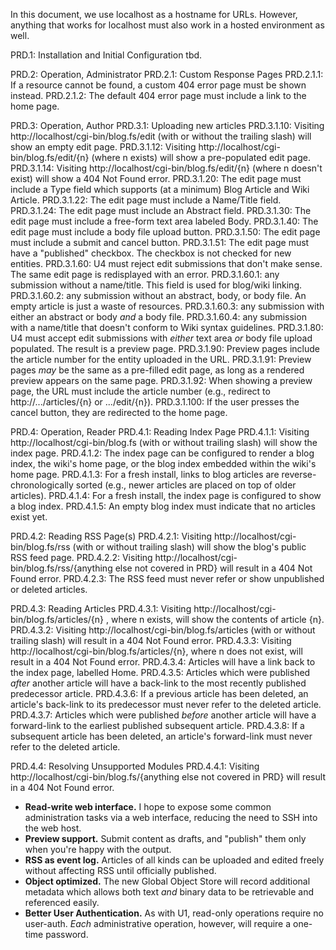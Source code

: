 In this document, we use localhost as a hostname for URLs.  However, anything that works for localhost must also work in a hosted environment as well.

PRD.1: Installation and Initial Configuration
tbd.

PRD.2: Operation, Administrator
PRD.2.1: Custom Response Pages
PRD.2.1.1: If a resource cannot be found, a custom 404 error page must be shown instead.
PRD.2.1.2: The default 404 error page must include a link to the home page.

PRD.3: Operation, Author
PRD.3.1: Uploading new articles
PRD.3.1.10: Visiting http://localhost/cgi-bin/blog.fs/edit (with or without the trailing slash) will show an empty edit page.
PRD.3.1.12: Visiting http://localhost/cgi-bin/blog.fs/edit/{n} (where n exists) will show a pre-populated edit page.
PRD.3.1.14: Visiting http://localhost/cgi-bin/blog.fs/edit/{n} (where n doesn't exist) will show a 404 Not Found error.
PRD.3.1.20: The edit page must include a Type field which supports (at a minimum) Blog Article and Wiki Article.
PRD.3.1.22: The edit page must include a Name/Title field.
PRD.3.1.24: The edit page must include an Abstract field.
PRD.3.1.30: The edit page must include a free-form text area labeled Body.
PRD.3.1.40: The edit page must include a body file upload button.
PRD.3.1.50: The edit page must include a submit and cancel button.
PRD.3.1.51: The edit page must have a "published" checkbox.  The checkbox is not checked for new entities.
PRD.3.1.60: U4 must reject edit submissions that don't make sense.  The same edit page is redisplayed with an error.
PRD.3.1.60.1: any submission without a name/title.  This field is used for blog/wiki linking.
PRD.3.1.60.2: any submission without an abstract, body, or body file.  An empty article is just a waste of resources.
PRD.3.1.60.3: any submission with either an abstract or body *and* a body file.
PRD.3.1.60.4: any submission with a name/title that doesn't conform to Wiki syntax guidelines.
PRD.3.1.80: U4 must accept edit submissions with *either* text area *or* body file upload populated.  The result is a preview page.
PRD.3.1.90: Preview pages include the article number for the entity uploaded in the URL.
PRD.3.1.91: Preview pages *may* be the same as a pre-filled edit page, as long as a rendered preview appears on the same page.
PRD.3.1.92: When showing a preview page, the URL must include the article number (e.g., redirect to http://.../articles/{n} or .../edit/{n}).
PRD.3.1.100: If the user presses the cancel button, they are redirected to the home page.

PRD.4: Operation, Reader
PRD.4.1: Reading Index Page
PRD.4.1.1: Visiting http://localhost/cgi-bin/blog.fs (with or without trailing slash) will show the index page.
PRD.4.1.2: The index page can be configured to render a blog index, the wiki's home page, or the blog index embedded within the wiki's home page.
PRD.4.1.3: For a fresh install, links to blog articles are reverse-chronologically sorted (e.g., newer articles are placed on top of older articles).
PRD.4.1.4: For a fresh install, the index page is configured to show a blog index.
PRD.4.1.5: An empty blog index must indicate that no articles exist yet.

PRD.4.2: Reading RSS Page(s)
PRD.4.2.1: Visiting http://localhost/cgi-bin/blog.fs/rss (with or without trailing slash) will show the blog's public RSS feed page.
PRD.4.2.2: Visiting http://localhost/cgi-bin/blog.fs/rss/{anything else not covered in PRD} will result in a 404 Not Found error.
PRD.4.2.3: The RSS feed must never refer or show unpublished or deleted articles.

PRD.4.3: Reading Articles
PRD.4.3.1: Visiting http://localhost/cgi-bin/blog.fs/articles/{n} , where n exists, will show the contents of article {n}.
PRD.4.3.2: Visiting http://localhost/cgi-bin/blog.fs/articles (with or without trailing slash) will result in a 404 Not Found error.
PRD.4.3.3: Visiting http://localhost/cgi-bin/blog.fs/articles/{n}, where n does not exist, will result in a 404 Not Found error.
PRD.4.3.4: Articles will have a link back to the index page, labelled Home.
PRD.4.3.5: Articles which were published *after* another article will have a back-link to the most recently published predecessor article.
PRD.4.3.6: If a previous article has been deleted, an article's back-link to its predecessor must never refer to the deleted article.
PRD.4.3.7: Articles which were published *before* another article will have a forward-link to the earliest published subsequent article.
PRD.4.3.8: If a subsequent article has been deleted, an article's forward-link must never refer to the deleted article.

PRD.4.4: Resolving Unsupported Modules
PRD.4.4.1: Visiting http://localhost/cgi-bin/blog.fs/{anything else not covered in PRD} will result in a 404 Not Found error.


* **Read-write web interface.**  I hope to expose some common administration tasks via a web interface, reducing the need to SSH into the web host.
* **Preview support.**  Submit content as drafts, and "publish" them only when you're happy with the output.
* **RSS as event log.**  Articles of all kinds can be uploaded and edited freely without affecting RSS until officially published.
* **Object optimized.**  The new Global Object Store will record additional metadata which allows both text *and* binary data to be retrievable and referenced easily.
* **Better User Authentication.**  As with U1, read-only operations require no user-auth.  *Each* administrative operation, however, will require a one-time password.

